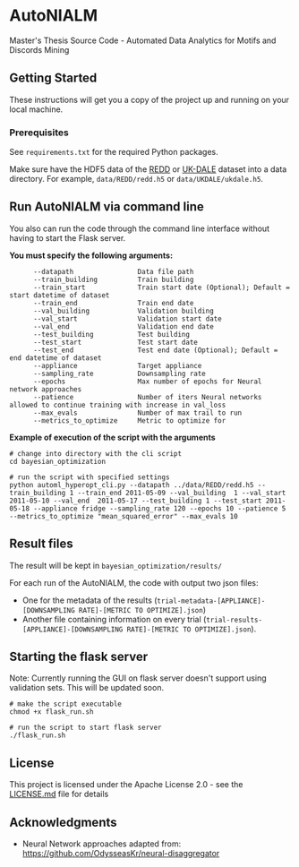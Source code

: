 # AutoNIALM

Master's Thesis Source Code - Automated Data Analytics for Motifs and Discords Mining

## Getting Started

These instructions will get you a copy of the project up and running on your local machine.

### Prerequisites

See `requirements.txt` for the required Python packages.

Make sure have the HDF5 data of the [REDD](http://redd.csail.mit.edu/) or [UK-DALE](http://jack-kelly.com/data/) dataset into a data directory. For example, `data/REDD/redd.h5` or `data/UKDALE/ukdale.h5`.

## Run AutoNIALM via command line
You also can run the code through the command line interface without having to start the Flask server. 


**You must specify the following arguments:**
```
      --datapath                Data file path
      --train_building          Train building
      --train_start             Train start date (Optional); Default = start datetime of dataset
      --train_end               Train end date
      --val_building            Validation building
      --val_start               Validation start date
      --val_end                 Validation end date  
      --test_building           Test building
      --test_start              Test start date
      --test_end                Test end date (Optional); Default = end datetime of dataset 
      --appliance               Target appliance
      --sampling_rate           Downsampling rate
      --epochs                  Max number of epochs for Neural network approaches
      --patience                Number of iters Neural networks allowed to continue training with increase in val_loss
      --max_evals               Number of max trail to run
      --metrics_to_optimize     Metric to optimize for
```
    
**Example of execution of the script with the arguments**
```
# change into directory with the cli script
cd bayesian_optimization

# run the script with specified settings
python automl_hyperopt_cli.py --datapath ../data/REDD/redd.h5 --train_building 1 --train_end 2011-05-09 --val_building  1 --val_start 2011-05-10 --val_end  2011-05-17 --test_building 1 --test_start 2011-05-18 --appliance fridge --sampling_rate 120 --epochs 10 --patience 5 --metrics_to_optimize "mean_squared_error" --max_evals 10
```
## Result files
The result will be kept in `bayesian_optimization/results/`

For each run of the AutoNIALM, the code with output two json files: 
- One for the metadata of the results (`trial-metadata-[APPLIANCE]-[DOWNSAMPLING RATE]-[METRIC TO OPTIMIZE].json`) 
- Another file containing information on every trial (`trial-results-[APPLIANCE]-[DOWNSAMPLING RATE]-[METRIC TO OPTIMIZE].json`).

## Starting the flask server
Note: Currently running the GUI on flask server doesn't support using validation sets. This will be updated soon.
```
# make the script executable
chmod +x flask_run.sh

# run the script to start flask server
./flask_run.sh
```

## License

This project is licensed under the Apache License 2.0 - see the [LICENSE.md](LICENSE.md) file for details

## Acknowledgments

* Neural Network approaches adapted from: https://github.com/OdysseasKr/neural-disaggregator
